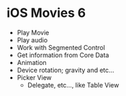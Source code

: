 # iOS Movies 6

- Play Movie
- Play audio
- Work with Segmented Control
- Get information from Core Data
- Animation
- Device rotation; gravity and etc...
- Picker View
    - Delegate, etc..., like Table View
